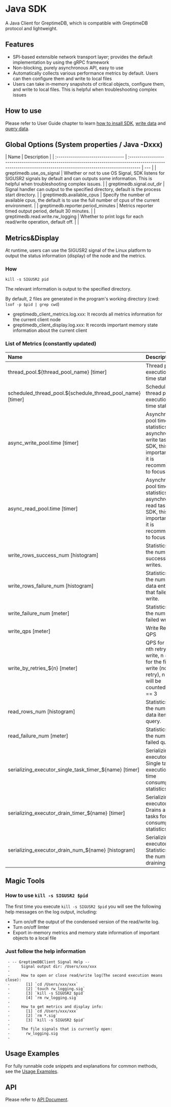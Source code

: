 # Java SDK

A Java Client for GreptimeDB, which is compatible with GreptimeDB protocol and lightweight.

## Features

- SPI-based extensible network transport layer; provides the default implementation by using the
  gRPC framework
- Non-blocking, purely asynchronous API, easy to use
- Automatically collects various performance metrics by default. Users can then configure them and
  write to local files
- Users can take in-memory snapshots of critical objects, configure them, and write to local files.
  This is helpful when troubleshooting complex issues

## How to use

Please refer to User Guide chapter to learn [how to insall SDK](/user-guide/clients/sdk-libraries/java.md), [write data](/user-guide/write-data/sdk-libraries/java.md) and [query data](/user-guide/query-data/sdk-libraries/java.md).

## Global Options (System properties / Java -Dxxx)

| Name                               | Description                                                                                                                                                        |
| :--------------------------------- | :----------------------------------------------------------------------------------------------------------------------------------------------------------------- | --- |
| greptimedb.use_os_signal           | Whether or not to use OS Signal, SDK listens for SIGUSR2 signals by default and can outputs some information. This is helpful when troubleshooting complex issues. |
| greptimedb.signal.out_dir          | Signal handler can output to the specified directory, default is the process start directory.                                                                      |
| greptimedb.available_cpus          | Specify the number of available cpus, the default is to use the full number of cpus of the current environment.                                                    |
| greptimedb.reporter.period_minutes | Metrics reporter timed output period, default 30 minutes.                                                                                                          |
| greptimedb.read.write.rw_logging   | Whether to print logs for each read/write operation, default off.                                                                                                  |     |

## Metrics&Display

At runtime, users can use the SIGUSR2 signal of the Linux platform to output
the status information (display) of the node and the metrics.

### How

```shell
kill -s SIGUSR2 pid
```

The relevant information is output to the specified directory.

By default, 2 files are generated in the program's working directory
(cwd: `lsof -p $pid | grep cwd`)

- greptimedb_client_metrics.log.xxx: It records all metrics information for the current
  client node
- greptimedb_client_display.log.xxx: It records important memory state information about the
  current client

### List of Metrics (constantly updated)

| Name                                                       | Description                                                                                                                    |
| :--------------------------------------------------------- | :----------------------------------------------------------------------------------------------------------------------------- |
| thread_pool.${thread_pool_name} [timer]                    | Thread pool execution task time statistics.                                                                                    |
| scheduled_thread_pool.${schedule_thread_pool_name} [timer] | Schedule thread pool execution task time statistics.                                                                           |
| async_write_pool.time [timer]                              | Asynchronous pool time statistics for asynchronous write tasks in SDK, this is important and it is recommended to focus on it. |
| async_read_pool.time [timer]                               | Asynchronous pool time statistics for asynchronous read tasks in SDK, this is important and it is recommended to focus on it.  |
| write_rows_success_num [histogram]                         | Statistics on the number of successful writes.                                                                                 |
| write_rows_failure_num [histogram]                         | Statistics on the number of data entries that failed to write.                                                                 |
| write_failure_num [meter]                                  | Statistics on the number of failed writes.                                                                                     |
| write_qps [meter]                                          | Write Request QPS                                                                                                              |
| write_by_retries\_${n} [meter]                             | QPS for the nth retry write, n == 0 for the first write (non-retry), n > 3 will be counted as n == 3                           |
| read_rows_num [histogram]                                  | Statistics of the number of data items per query.                                                                              |
| read_failure_num [meter]                                   | Statistics of the number of failed queries.                                                                                    |
| serializing_executor_single_task_timer\_${name} [timer]    | Serializing executor. Single task execution time consumption statistics                                                        |
| serializing_executor_drain_timer\_${name} [timer]          | Serializing executor. Drains all tasks for time consumption statistics                                                         |
| serializing_executor_drain_num\_${name} [histogram]        | Serializing executor. Statistics on the number of draining tasks                                                               |

## Magic Tools

### How to use `kill -s SIGUSR2 $pid`

The first time you execute `kill -s SIGUSR2 $pid` you will see the following help messages on
the log output, including:

- Turn on/off the output of the condensed version of the read/write log.
- Turn on/off limter
- Export in-memory metrics and memory state information of important objects to a local file

### Just follow the help information

```text
 - -- GreptimeDBClient Signal Help --
 -     Signal output dir: /Users/xxx/xxx
 -
 -     How to open or close read/write log(The second execution means close):
 -       [1] `cd /Users/xxx/xxx`
 -       [2] `touch rw_logging.sig`
 -       [3] `kill -s SIGUSR2 $pid`
 -       [4] `rm rw_logging.sig`
 -
 -     How to get metrics and display info:
 -       [1] `cd /Users/xxx/xxx`
 -       [2] `rm *.sig`
 -       [3] `kill -s SIGUSR2 $pid`
 -
 -     The file signals that is currently open:
 -       rw_logging.sig
 -
```

## Usage Examples

For fully runnable code snippets and explanations for common methods, see the [Usage Examples](https://github.com/GreptimeTeam/greptimedb-client-java/tree/main/greptimedb-example/src/main/java/io/greptime/example).

## API

Please refer to [API Document](https://javadoc.io/doc/io.greptime/greptimedb-protocol/latest/index.html).

